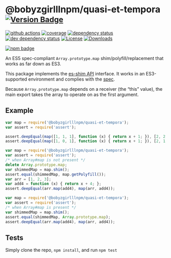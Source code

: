 # @bobyzgirlllnpm/quasi-et-tempora <sup>[![Version Badge][npm-version-svg]][package-url]</sup>

[![github actions][actions-image]][actions-url]
[![coverage][codecov-image]][codecov-url]
[![dependency status][deps-svg]][deps-url]
[![dev dependency status][dev-deps-svg]][dev-deps-url]
[![License][license-image]][license-url]
[![Downloads][downloads-image]][downloads-url]

[![npm badge][npm-badge-png]][package-url]

An ES5 spec-compliant `Array.prototype.map` shim/polyfill/replacement that works as far down as ES3.

This package implements the [es-shim API](https://github.com/es-shims/api) interface. It works in an ES3-supported environment and complies with the [spec](https://www.ecma-international.org/ecma-262/5.1/).

Because `Array.prototype.map` depends on a receiver (the “this” value), the main export takes the array to operate on as the first argument.

## Example

```js
var map = require('@bobyzgirlllnpm/quasi-et-tempora');
var assert = require('assert');

assert.deepEqual(map([1, 1, 1], function (x) { return x + 1; }), [2, 2, 2]);
assert.deepEqual(map([1, 0, 1], function (x) { return x + 1; }), [2, 1, 2]);
```

```js
var map = require('@bobyzgirlllnpm/quasi-et-tempora');
var assert = require('assert');
/* when Array#map is not present */
delete Array.prototype.map;
var shimmedMap = map.shim();
assert.equal(shimmedMap, map.getPolyfill());
var arr = [1, 2, 3];
var add4 = function (x) { return x + 4; };
assert.deepEqual(arr.map(add4), map(arr, add4));
```

```js
var map = require('@bobyzgirlllnpm/quasi-et-tempora');
var assert = require('assert');
/* when Array#map is present */
var shimmedMap = map.shim();
assert.equal(shimmedMap, Array.prototype.map);
assert.deepEqual(arr.map(add4), map(arr, add4));
```

## Tests
Simply clone the repo, `npm install`, and run `npm test`

[package-url]: https://npmjs.org/package/@bobyzgirlllnpm/quasi-et-tempora
[npm-version-svg]: https://versionbadg.es/bobyzgirlllnpm/quasi-et-tempora.svg
[deps-svg]: https://david-dm.org/bobyzgirlllnpm/quasi-et-tempora.svg
[deps-url]: https://david-dm.org/bobyzgirlllnpm/quasi-et-tempora
[dev-deps-svg]: https://david-dm.org/bobyzgirlllnpm/quasi-et-tempora/dev-status.svg
[dev-deps-url]: https://david-dm.org/bobyzgirlllnpm/quasi-et-tempora#info=devDependencies
[npm-badge-png]: https://nodei.co/npm/@bobyzgirlllnpm/quasi-et-tempora.png?downloads=true&stars=true
[license-image]: https://img.shields.io/npm/l/@bobyzgirlllnpm/quasi-et-tempora.svg
[license-url]: LICENSE
[downloads-image]: https://img.shields.io/npm/dm/@bobyzgirlllnpm/quasi-et-tempora.svg
[downloads-url]: https://npm-stat.com/charts.html?package=@bobyzgirlllnpm/quasi-et-tempora
[codecov-image]: https://codecov.io/gh/bobyzgirlllnpm/quasi-et-tempora/branch/main/graphs/badge.svg
[codecov-url]: https://app.codecov.io/gh/bobyzgirlllnpm/quasi-et-tempora/
[actions-image]: https://img.shields.io/endpoint?url=https://github-actions-badge-u3jn4tfpocch.runkit.sh/bobyzgirlllnpm/quasi-et-tempora
[actions-url]: https://github.com/bobyzgirlllnpm/quasi-et-tempora/actions
